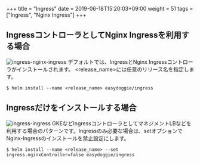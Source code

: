 +++
title = "Ingress"
date =  2019-06-18T15:20:03+09:00
weight = 51
tags = ["Ingress", "Nginx Ingress"]
+++

## IngressコントローラとしてNginx Ingressを利用する場合
![ingress-nginx-ingress](../../img/ingress-nginx-ingress.png)
デフォルトでは、IngressとNginx Ingressコントローラがインストールされます。
\<release_name\>には任意のリリース名を指定します。
```text
$ helm install --name <release_name> easydoggie/ingress
```

## Ingressだけをインストールする場合
![ingress-ingress](../../img/ingress-ingress.png)
GKEなどIngressコントローラとしてマネジメントLBなどを利用する場合のパターンです。Ingressのみ必要な場合は、setオプションでNginx-Ingressのインストールを禁止設定にします。
```text
$ helm install --name <release_name> --set ingress.nginxController=false easydoggie/ingress
```